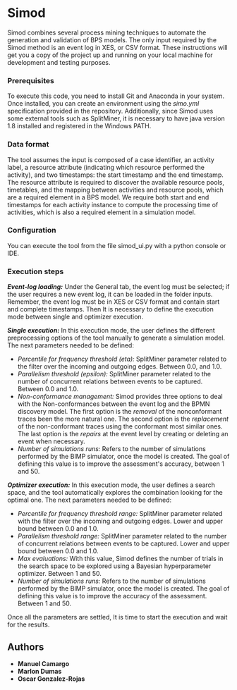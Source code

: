 # Simod

Simod combines several process mining techniques to automate the generation and validation of BPS models.  The only input required by the Simod method is an event log in XES, or CSV format. These instructions will get you a copy of the project up and running on your local machine for development and testing purposes. 

### Prerequisites

To execute this code, you need to install Git and Anaconda in your system. Once installed, you can create an environment using the *simo.yml* specification provided in the repository. Additionally, since Simod uses some external tools such as SplitMiner, it is necessary to have java version 1.8 installed and registered in the Windows PATH. 


### Data format
 
The tool assumes the input is composed of a case identifier, an activity label, a resource attribute (indicating which resource performed the activity), 
and two timestamps: the start timestamp and the end timestamp. The resource attribute is required to discover the available resource pools, timetables, 
and the mapping between activities and resource pools, which are a required element in a BPS model. We require both start and end timestamps for each activity instance to compute the processing time of activities, which is also a required element in a simulation model.

### Configuration

You can execute the tool from the file simod_ui.py with a python console or IDE.


### Execution steps

***Event-log loading:*** Under the General tab, the event log must be selected; if the user requires a new event log, it can be loaded in the folder inputs. Remember, the event log must be in XES or CSV format and contain start and complete timestamps. Then It is necessary to define the execution mode between single and optimizer execution.

***Single execution:*** In this execution mode, the user defines the different preprocessing options of the tool manually to generate a simulation model. The next parameters needed to be defined:

 - *Percentile for frequency threshold (eta):* SplitMiner parameter related to the filter over the incoming and outgoing edges. Between
   0.0, and 1.0.    
 - *Parallelism threshold (epsilon):* SplitMiner parameter related to the number of concurrent relations between events to be captured. Between 0.0 and 1.0. 
 - 	*Non-conformance management:* Simod provides three options to deal with the Non-conformances between the event log and the BPMN discovery model. The first option is the   *removal* of the nonconformant traces been the more natural one. The second option is the *replacement* of the non-conformant traces using the conformant most similar ones. The last option is the *repairs* at the event level by creating or deleting an event when necessary.
 - *Number of simulations runs:* Refers to the number of simulations performed by the BIMP simulator, once the model is created. The goal of defining this value is to improve the assessment's accuracy, between 1 and 50.

***Optimizer execution:*** In this execution mode, the user defines a search space, and the tool automatically explores the combination looking for the optimal one. The next parameters needed to be defined:

 - *Percentile for frequency threshold range:* SplitMiner parameter related with the filter over the incoming and outgoing edges. Lower and upper bound between 0.0 and 1.0.
 - *Parallelism threshold range:* SplitMiner parameter related to the number of concurrent relations between events to be captured. Lower and upper bound between 0.0 and 1.0.
 - *Max evaluations:* With this value, Simod defines the number of trials in the search space to be explored using a Bayesian hyperparameter optimizer. Between 1 and 50.
 - *Number of simulations runs:* Refers to the number of simulations performed by the BIMP simulator, once the model is created. The goal of defining this value is to improve the accuracy of the assessment. Between 1 and 50.

Once all the parameters are settled, It is time to start the execution and wait for the results.


## Authors

* **Manuel Camargo**
* **Marlon Dumas**
* **Oscar Gonzalez-Rojas**
